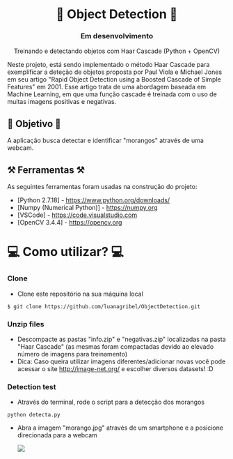 

<h1 align="center"> 🍓 Object Detection 🍓</h1>
<h3 align="center">  Em desenvolvimento  </h3>

<p align="center">Treinando e detectando objetos com Haar Cascade (Python + OpenCV)</p>

<p align="left">Neste projeto, está sendo implementado o método Haar Cascade para exemplificar a deteção de objetos proposta por Paul Viola e Michael Jones em seu artigo "Rapid Object Detection using a Boosted Cascade of Simple Features" em 2001. Esse artigo trata de uma abordagem baseada em Machine Learning, em que uma função cascade é treinada com o uso de muitas imagens positivas e negativas. </p>

## 🎯 Objetivo 🎯

A aplicação busca detectar e identificar "morangos" através de uma webcam.


## ⚒️ Ferramentas ⚒️
As seguintes ferramentas foram usadas na construção do projeto:

- [Python 2.7.18] - https://www.python.org/downloads/
- [Numpy (Numerical Python)] - https://numpy.org
- [VSCode] - https://code.visualstudio.com
- [OpenCV 3.4.4] - https://opencv.org


# 💻 Como utilizar? 💻

### Clone
- Clone este repositório na sua máquina local
```
$ git clone https://github.com/luanagribel/ObjectDetection.git
```

### Unzip files
- Descompacte as pastas "info.zip" e "negativas.zip" localizadas na pasta "Haar Cascade" (as mesmas foram compactadas devido ao elevado número de imagens para treinamento)
- Dica: Caso queira utilizar imagens diferentes/adicionar novas você pode acessar o site http://image-net.org/ e escolher diversos datasets! :D

### Detection test
- Através do terminal, rode o script para a detecção dos morangos
```
python detecta.py
```
- Abra a imagem "morango.jpg" através de um smartphone e a posicione direcionada para a webcam

  <img src="https://i.ibb.co/T2XfJ8w/5193fa15-2317-4f6d-af56-0de52b685e5b.jpg" >
  
